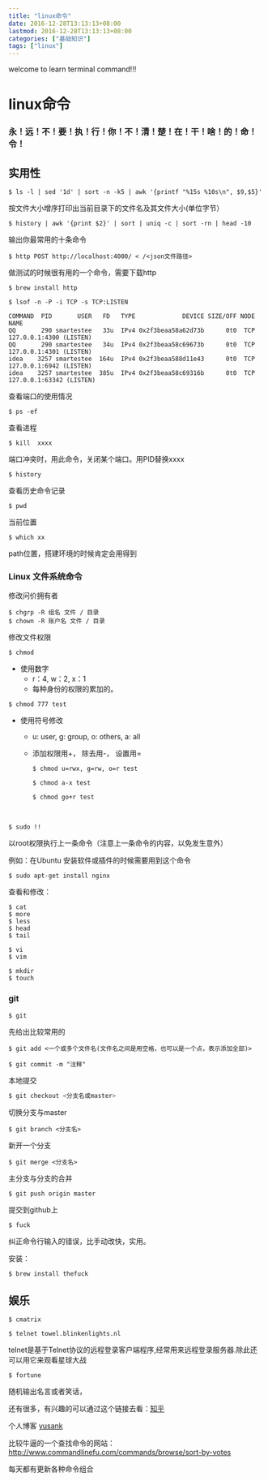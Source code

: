 ```yaml
---
title: "linux命令"
date: 2016-12-28T13:13:13+08:00
lastmod: 2016-12-28T13:13:13+08:00
categories: ["基础知识"]
tags: ["linux"]
---
```

welcome to learn terminal command!!!

# linux命令

### 永！远！不！要！执！行！你！不！清！楚！在！干！啥！的！命！令！

## 实用性


```shell
$ ls -l | sed '1d' | sort -n -k5 | awk '{printf "%15s %10s\n", $9,$5}'
```

按文件大小增序打印出当前目录下的文件名及其文件大小(单位字节）



```shell
$ history | awk '{print $2}' | sort | uniq -c | sort -rn | head -10
```

输出你最常用的十条命令



```shell
$ http POST http://localhost:4000/ < /<json文件路径>
```

做测试的时候很有用的一个命令，需要下载http

```shell
$ brew install http
```





```shell
$ lsof -n -P -i TCP -s TCP:LISTEN

COMMAND  PID       USER   FD   TYPE             DEVICE SIZE/OFF NODE NAME
QQ       290 smartestee   33u  IPv4 0x2f3beaa58a62d73b      0t0  TCP 127.0.0.1:4300 (LISTEN)
QQ       290 smartestee   34u  IPv4 0x2f3beaa58c69673b      0t0  TCP 127.0.0.1:4301 (LISTEN)
idea    3257 smartestee  164u  IPv4 0x2f3beaa588d11e43      0t0  TCP 127.0.0.1:6942 (LISTEN)
idea    3257 smartestee  385u  IPv4 0x2f3beaa58c69316b      0t0  TCP 127.0.0.1:63342 (LISTEN)
```

查看端口的使用情况



```shell
$ ps -ef
```

查看进程



```shell
$ kill  xxxx
```

端口冲突时，用此命令，关闭某个端口。用PID替换xxxx



```shell
$ history
```

查看历史命令记录



```shell
$ pwd
```

当前位置



```shell
$ which xx
```

path位置，搭建环境的时候肯定会用得到

### Linux 文件系统命令

修改问价拥有者

```shell
$ chgrp -R 组名 文件 / 目录
$ chown -R 账户名 文件 / 目录
```

修改文件权限

```shell
$ chmod 
```

* 使用数字
  * r：4, w：2, x：1
  * 每种身份的权限的累加的。

```shell
$ chmod 777 test
```

* 使用符号修改

  * u: user, g: group, o: others, a: all

  * 添加权限用+， 除去用-， 设置用=

    ```shell
    $ chmod u=rwx, g=rw, o=r test
    ```

    ```shell
    $ chmod a-x test
    ```

    ```shell
    $ chmod go+r test
    ```

    ​

```shell
$ sudo !!
```

以root权限执行上一条命令（注意上一条命令的内容，以免发生意外）

例如：在Ubuntu 安装软件或插件的时候需要用到这个命令

```shell
$ sudo apt-get install nginx
```



查看和修改：

```shell
$ cat
$ more
$ less
$ head
$ tail

$ vi
$ vim

$ mkdir
$ touch
```



### git

```shell
$ git
```

先给出比较常用的

```shell
$ git add <一个或多个文件名(文件名之间是用空格，也可以是一个点，表示添加全部)>
```



```shell
$ git commit -m "注释"
```

本地提交



```powershell
$ git checkout <分支名或master>
```

切换分支与master



```shell
$ git branch <分支名>
```

新开一个分支



```shell
$ git merge <分支名>
```

主分支与分支的合并



```shell
$ git push origin master
```

提交到github上



```shell
$ fuck
```

纠正命令行输入的错误，比手动改快，实用。

安装：

```shell
$ brew install thefuck
```







## 娱乐



```shell
$ cmatrix
```

```shell
$ telnet towel.blinkenlights.nl
```

telnet是基于Telnet协议的远程登录客户端程序,经常用来远程登录服务器.除此还可以用它来观看星球大战

```shell
$ fortune
```

随机输出名言或者笑话，



还有很多，有兴趣的可以通过这个链接去看：[知乎](https://www.zhihu.com/question/20273259)

个人博客 [yusank](http://aa.yusank.space/2016/12/28/linux%E5%91%BD%E4%BB%A4/)

比较牛逼的一个查找命令的网站：http://www.commandlinefu.com/commands/browse/sort-by-votes

每天都有更新各种命令组合

